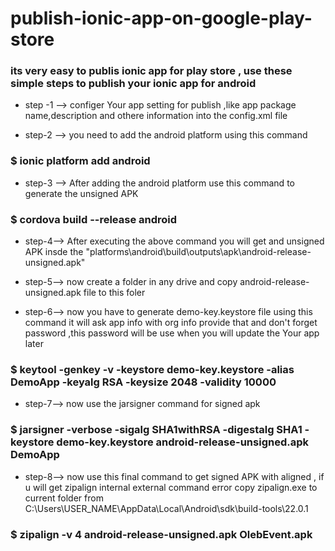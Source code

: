 # publish-ionic-app-on-google-play-store
### its very easy to publis ionic app for play store , use these simple steps to publish your ionic app for android

* step -1 --> configer Your app setting for publish ,like app package name,description and othere information into the config.xml file

* step-2 --> you need to add the android platform using this command

### $ ionic platform add android

* step-3 --> After adding the android platform use this command to generate the unsigned APK 

### $ cordova build --release android

* step-4--> After executing the above command you will get and unsigned APK insde the "platforms\android\build\outputs\apk\android-release-unsigned.apk"

* step-5--> now create a folder in any drive and copy android-release-unsigned.apk file to this foler 

* step-6--> now you have to generate demo-key.keystore file using this command it will ask app info with org info provide that and don't forget password 
,this password will be use when you will update the Your app later

### $ keytool -genkey -v -keystore demo-key.keystore -alias DemoApp -keyalg RSA -keysize 2048 -validity 10000

* step-7--> now use the jarsigner command for signed apk

### $ jarsigner -verbose -sigalg SHA1withRSA -digestalg SHA1 -keystore demo-key.keystore android-release-unsigned.apk DemoApp

* step-8--> now use this final command to get signed APK with aligned , if u will get zipalign internal external command error copy zipalign.exe to current folder from C:\Users\USER_NAME\AppData\Local\Android\sdk\build-tools\22.0.1 

### $ zipalign -v 4 android-release-unsigned.apk OlebEvent.apk
